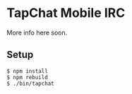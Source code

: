 # TapChat Mobile IRC

More info here soon.

## Setup

    $ npm install
    $ npm rebuild
    $ ./bin/tapchat
